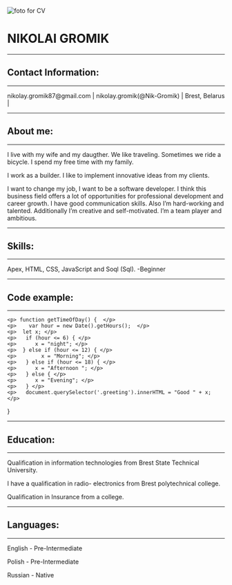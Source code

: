 
![foto for CV](https://user-images.githubusercontent.com/117682495/224129161-24498157-fe1f-4ad1-bd12-676f643c78df.jpg)
# **NIKOLAI GROMIK**
 ___________________________________________________________________________________________________________________
## Contact Information:
 -------------------------------------------------------------------------------------------------------------------
  <p>   nikolay.gromik87@gmail.com      |      nikolay.gromik(@Nik-Gromik)   |      Brest, Belarus | </p>
 
 ___________________________________________________________________________________________________________________
## About me:
 -------------------------------------------------------------------------------------------------------------------
  <p> I live with my wife and my daugther. We like traveling. Sometimes we ride a bicycle. I spend my free time with my family. </p>
  <p> I work as a builder. I like to implement innovative ideas from my clients. </p>
  <p> I want to change my job, I want to be a software developer. I think this  business field offers a lot of opportunities for professional development and career growth. I have  good communication skills. Also I’m hard-working and talented. Additionally I’m creative and self-motivated.  I’m a team player and ambitious.</p>
   
 ____________________________________________________________________________________________________________________
## Skills:
 -------------------------------------------------------------------------------------------------------------------
 <p> Apex, HTML, CSS, JavaScript and Soql (Sql). -Beginner </p> 
 
 ____________________________________________________________________________________________________________________
## Сode example: 
 ------------------------------------------------------------------------------------------------------------------
    <p> function getTimeOfDay() {  </p> 
    <p>    var hour = new Date().getHours();  </p> 
    <p>  let x; </p> 
    <p>   if (hour <= 6) { </p> 
    <p>      x = "night"; </p> 
    <p>  } else if (hour <= 12) { </p> 
    <p>        x = "Morning"; </p> 
    <p>   } else if (hour <= 18) { </p> 
    <p>      x = "Afternoon "; </p> 
    <p>   } else { </p> 
    <p>      x = "Evening"; </p> 
    <p>   } </p> 
    <p>   document.querySelector('.greeting').innerHTML = "Good " + x;  </p> 
}
 ___________________________________________________________________________________________________________________
## Education:
 -------------------------------------------------------------------------------------------------------------------
<p> Qualification in information technologies from Brest State Technical University. </p>
<p> I have a qualification in radio- electronics from Brest polytechnical college. </p>
<p> Qualification in Insurance from a college. </p>

 ____________________________________________________________________________________________________________________
## Languages:
 --------------------------------------------------------------------------------------------------------------------
<p> English -   Pre-Intermediate </p>
<p> Polish -    Pre-Intermediate </p>
<p> Russian -   Native </p>


